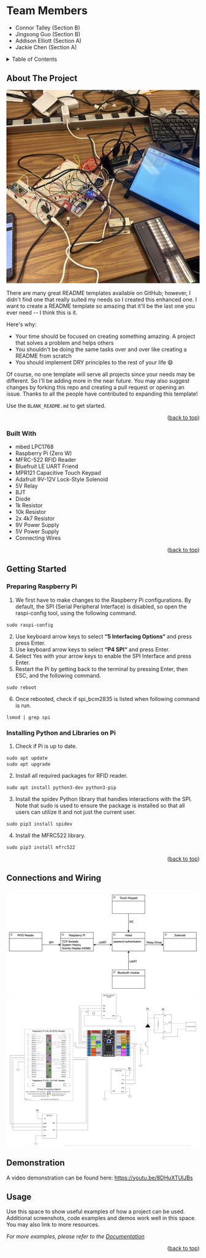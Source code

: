 # Team Members
* Connor Talley (Section B)
* Jingsong Guo (Section B)
* Addison Elliott (Section A)
* Jackie Chen (Section A)



<!-- TABLE OF CONTENTS -->
<details>
  <summary>Table of Contents</summary>
  <ol>
    <li>
      <a href="#about-the-project">About The Project</a>
      <ul>
        <li><a href="#built-with">Built With</a></li>
      </ul>
    </li>
    <li>
      <a href="#getting-started">Getting Started</a>
      <ul>
        <li><a href="#prerequisites">Prerequisites</a></li>
        <li><a href="#installation">Installation</a></li>
      </ul>
    </li>
    <li><a href="#usage">Usage</a></li>
    <li><a href="#roadmap">Roadmap</a></li>
    <li><a href="#contributing">Contributing</a></li>
    <li><a href="#license">License</a></li>
    <li><a href="#contact">Contact</a></li>
    <li><a href="#acknowledgments">Acknowledgments</a></li>
  </ol>
</details>



<!-- ABOUT THE PROJECT -->
## About The Project

![project pic](/images/project.jpeg)


There are many great README templates available on GitHub; however, I didn't find one that really suited my needs so I created this enhanced one. I want to create a README template so amazing that it'll be the last one you ever need -- I think this is it.

Here's why:
* Your time should be focused on creating something amazing. A project that solves a problem and helps others
* You shouldn't be doing the same tasks over and over like creating a README from scratch
* You should implement DRY principles to the rest of your life :smile:

Of course, no one template will serve all projects since your needs may be different. So I'll be adding more in the near future. You may also suggest changes by forking this repo and creating a pull request or opening an issue. Thanks to all the people have contributed to expanding this template!

Use the `BLANK_README.md` to get started.

<p align="right">(<a href="#readme-top">back to top</a>)</p>



### Built With

* mbed LPC1768​
* Raspberry Pi (Zero W)​
* MFRC-522 RFID Reader​
* Bluefruit LE UART Friend​
* MPR121 Capacitive Touch Keypad​
* Adafruit 9V-12V Lock-Style Solenoid​
* 5V Relay​
* BJT​
* Diode​
* 1k Resistor​
* 10k Resistor​
* 2x 4k7 Resistor​
* 9V Power Supply​
* 5V Power Supply​
* Connecting Wires​

<p align="right">(<a href="#readme-top">back to top</a>)</p>



<!-- GETTING STARTED -->
## Getting Started
### Preparing Raspberry Pi

1. We first have to make changes to the Raspberry Pi configurations. By default, the SPI (Serial Peripheral Interface) is disabled, so open the raspi-config tool, using the following command.
```
sudo raspi-config
```
2. Use keyboard arrow keys to select **“5 Interfacing Options“** and press press Enter.
3. Use keyboard arrow keys to select **“P4 SPI“** and press Enter.
4. Select Yes with your arrow keys to enable the SPI Interface and press Enter.
5. Restart the Pi by getting back to the terminal by pressing Enter, then ESC, and the following command.
```
sudo reboot
```
6. Once rebooted, check if spi_bcm2835 is listed when following command is run.
```
lsmod | grep spi
```
   

### Installing Python and Libraries on Pi

1. Check if Pi is up to date.
```
sudo apt update
sudo apt upgrade
```
2. Install all required packages for RFID reader.
```
sudo apt install python3-dev python3-pip
```
3. Install the spidev Python library that handles interactions with the SPI. Note that sudo is used to ensure the package is installed so that all users can utilize it and not just the current user.
```
sudo pip3 install spidev
```
4. Install the MFRC522 library.
```
sudo pip3 install mfrc522
```

<p align="right">(<a href="#readme-top">back to top</a>)</p>


## Connections and Wiring
<img src="images/block_diagram.png" width="600">
<img src="images/wiring_diagram.png" width="600">

## Demonstration
A video demonstration can be found here: https://youtu.be/8DHuXTUlJBs
<!-- USAGE EXAMPLES -->
## Usage

Use this space to show useful examples of how a project can be used. Additional screenshots, code examples and demos work well in this space. You may also link to more resources.

_For more examples, please refer to the [Documentation](https://example.com)_

<p align="right">(<a href="#readme-top">back to top</a>)</p>

